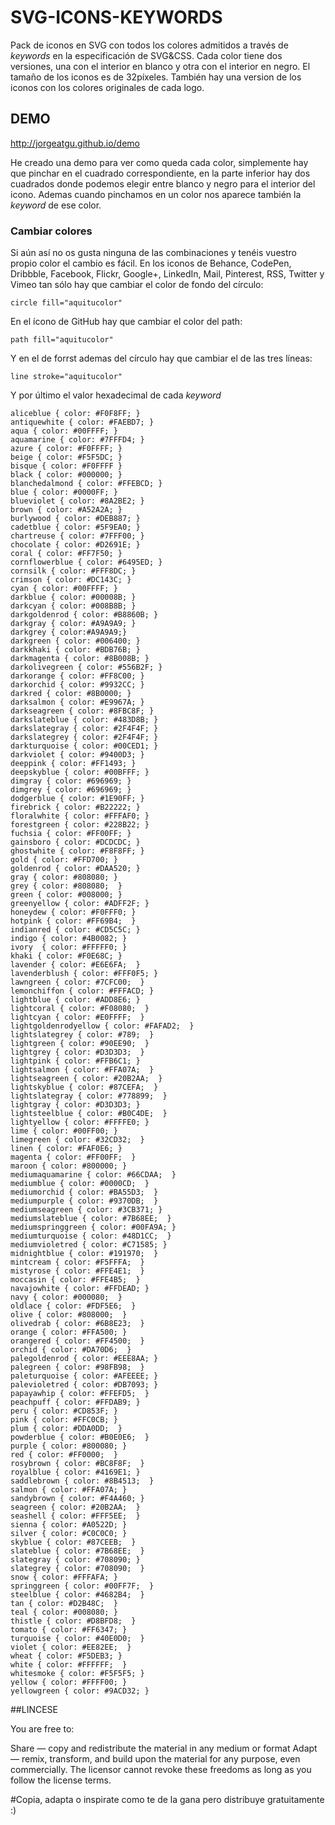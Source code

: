 SVG-ICONS-KEYWORDS
==================

Pack de iconos en SVG con todos los colores admitidos a través de _keywords_ en la especificación de SVG&CSS. Cada color tiene dos versiones, una con el interior en blanco y otra con el interior en negro. El tamaño de los iconos es de 32píxeles. También hay una version de los iconos con los colores originales de cada logo.

## DEMO

http://jorgeatgu.github.io/demo

He creado una demo para ver como queda cada color, simplemente hay que pinchar en el cuadrado correspondiente, en la parte inferior hay dos cuadrados donde podemos elegir entre blanco y negro para el interior del icono. Ademas cuando pinchamos en un color nos aparece también la _keyword_ de ese color.

### Cambiar colores

Si aún así no os gusta ninguna de las combinaciones y tenéis vuestro propio color el cambio es fácil. En los iconos de Behance, CodePen, Dribbble, Facebook, Flickr, Google+, LinkedIn, Mail, Pinterest, RSS, Twitter y Vimeo tan sólo hay que cambiar el color de fondo del círculo:

```
circle fill="aquitucolor"
```

En el ícono de GitHub hay que cambiar el color del path:

```
path fill="aquitucolor"
```

Y en el de forrst ademas del círculo hay que cambiar el de las tres líneas:

```
line stroke="aquitucolor"
```

Y por último el valor hexadecimal de cada _keyword_

```
aliceblue { color: #F0F8FF; }
antiquewhite { color: #FAEBD7; }
aqua { color: #00FFFF; }
aquamarine { color: #7FFFD4; }
azure { color: #F0FFFF; }
beige { color: #F5F5DC; }
bisque { color: #F0FFFF }
black { color: #000000; }
blanchedalmond { color: #FFEBCD; }
blue { color: #0000FF; }
blueviolet { color: #8A2BE2; }
brown { color: #A52A2A; }
burlywood { color: #DEB887; }
cadetblue { color: #5F9EA0; }
chartreuse { color: #7FFF00; }
chocolate { color: #D2691E; }
coral { color: #FF7F50; }
cornflowerblue { color: #6495ED; }
cornsilk { color: #FFF8DC; }
crimson { color: #DC143C; }
cyan { color: #00FFFF; }
darkblue { color: #00008B; }
darkcyan { color: #008B8B; }
darkgoldenrod { color: #B8860B; }
darkgray { color: #A9A9A9; }
darkgrey { color:#A9A9A9;}
darkgreen { color: #006400; }
darkkhaki { color: #BDB76B; }
darkmagenta { color: #8B008B; }
darkolivegreen { color: #556B2F; }
darkorange { color: #FF8C00; }
darkorchid { color: #9932CC; }
darkred { color: #8B0000; }
darksalmon { color: #E9967A; }
darkseagreen { color: #8FBC8F; }
darkslateblue { color: #483D8B; }
darkslategray { color: #2F4F4F; }
darkslategrey { color: #2F4F4F; }
darkturquoise { color: #00CED1; }
darkviolet { color: #9400D3; }
deeppink { color: #FF1493; }
deepskyblue { color: #00BFFF; }
dimgray { color: #696969; }
dimgrey { color: #696969; }
dodgerblue { color: #1E90FF; }
firebrick { color: #B22222; }
floralwhite { color: #FFFAF0; }
forestgreen { color: #228B22; }
fuchsia { color: #FF00FF; }
gainsboro { color: #DCDCDC; }
ghostwhite { color: #F8F8FF; }
gold { color: #FFD700; }
goldenrod { color: #DAA520; }
gray { color: #808080; }
grey { color: #808080;  }
green { color: #008000; }
greenyellow { color: #ADFF2F; }
honeydew { color: #F0FFF0; }
hotpink { color: #FF69B4;  }
indianred { color: #CD5C5C; }
indigo { color: #4B0082; }
ivory  { color: #FFFFF0; }
khaki { color: #F0E68C; }
lavender { color: #E6E6FA;  }
lavenderblush { color: #FFF0F5; }
lawngreen { color: #7CFC00;  }
lemonchiffon { color: #FFFACD; }
lightblue { color: #ADD8E6; }
lightcoral { color: #F08080;  }
lightcyan { color: #E0FFFF;  }
lightgoldenrodyellow { color: #FAFAD2;  }
lightslategrey { color: #789;  }
lightgreen { color: #90EE90;  }
lightgrey { color: #D3D3D3;  }
lightpink { color: #FFB6C1; }
lightsalmon { color: #FFA07A;  }
lightseagreen { color: #20B2AA;  }
lightskyblue { color: #87CEFA;  }
lightslategray { color: #778899;  }
lightgray { color: #D3D3D3; }
lightsteelblue { color: #B0C4DE;  }
lightyellow { color: #FFFFE0; }
lime { color: #00FF00; }
limegreen { color: #32CD32;  }
linen { color: #FAF0E6; }
magenta { color: #FF00FF;  }
maroon { color: #800000; }
mediumaquamarine { color: #66CDAA;  }
mediumblue { color: #0000CD;  }
mediumorchid { color: #BA55D3;  }
mediumpurple { color: #9370DB;  }
mediumseagreen { color: #3CB371; }
mediumslateblue { color: #7B68EE;  }
mediumspringgreen { color: #00FA9A; }
mediumturquoise { color: #48D1CC;  }
mediumvioletred { color: #C71585; }
midnightblue { color: #191970;  }
mintcream { color: #F5FFFA;  }
mistyrose { color: #FFE4E1;  }
moccasin { color: #FFE4B5;  }
navajowhite { color: #FFDEAD; }
navy { color: #000080;  }
oldlace { color: #FDF5E6;  }
olive { color: #808000;  }
olivedrab { color: #6B8E23;  }
orange { color: #FFA500; }
orangered { color: #FF4500;  }
orchid { color: #DA70D6;  }
palegoldenrod { color: #EEE8AA; }
palegreen { color: #98FB98;  }
paleturquoise { color: #AFEEEE; }
palevioletred { color: #DB7093; }
papayawhip { color: #FFEFD5;  }
peachpuff { color: #FFDAB9; }
peru { color: #CD853F; }
pink { color: #FFC0CB; }
plum { color: #DDA0DD;  }
powderblue { color: #B0E0E6;  }
purple { color: #800080; }
red { color: #FF0000;  }
rosybrown { color: #BC8F8F;  }
royalblue { color: #4169E1; }
saddlebrown { color: #8B4513;  }
salmon { color: #FFA07A; }
sandybrown { color: #F4A460; }
seagreen { color: #20B2AA;  }
seashell { color: #FFF5EE;  }
sienna { color: #A0522D; }
silver { color: #C0C0C0; }
skyblue { color: #87CEEB;  }
slateblue { color: #7B68EE;  }
slategray { color: #708090; }
slategrey { color: #708090;  }
snow { color: #FFFAFA; }
springgreen { color: #00FF7F;  }
steelblue { color: #4682B4;  }
tan { color: #D2B48C;  }
teal { color: #008080; }
thistle { color: #D8BFD8;  }
tomato { color: #FF6347; }
turquoise { color: #40E0D0;  }
violet { color: #EE82EE;  }
wheat { color: #F5DEB3; }
white { color: #FFFFFF;  }
whitesmoke { color: #F5F5F5; }
yellow { color: #FFFF00; }
yellowgreen { color: #9ACD32; }
```


##LINCESE

You are free to:

Share — copy and redistribute the material in any medium or format
Adapt — remix, transform, and build upon the material
for any purpose, even commercially.
The licensor cannot revoke these freedoms as long as you follow the license terms.

#Copia, adapta o inspirate como te de la gana pero distribuye gratuitamente :)

